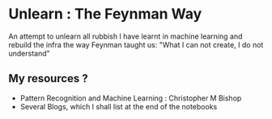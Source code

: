 # Unlearn : The Feynman Way

An attempt to unlearn all rubbish I have learnt in machine learning and rebuild the infra the way Feynman taught us: "What I can not create, I do not understand"


## My resources ? 

- Pattern Recognition and Machine Learning : Christopher M Bishop
- Several Blogs, which I shall list at the end of the notebooks